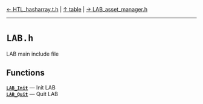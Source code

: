 [&#8592; HTL_hasharray.t.h](HTL_hasharray.t.h.md) | [&#8593; table](table.md) | [&#8594; LAB_asset_manager.h](LAB_asset_manager.h.md)
***

# `LAB.h`

LAB main include file


## Functions
**[`LAB_Init`](LAB.h--lab_init.md)** &#8213; Init LAB  
**[`LAB_Quit`](LAB.h--lab_quit.md)** &#8213; Quit LAB  

